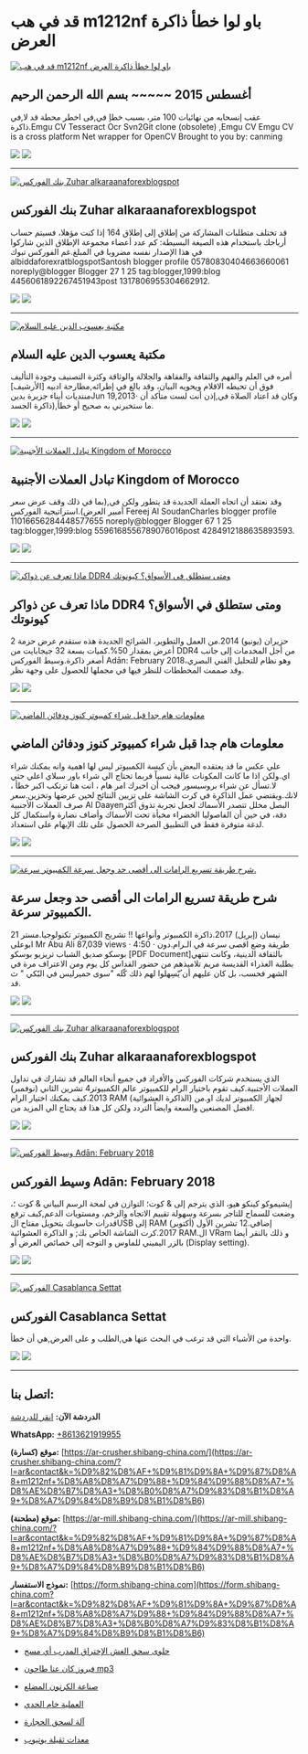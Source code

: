 # قد في هب m1212nf باو لوا خطأ ذاكرة العرض

<a href="https://swt.shibang-china.com/?l=ar&img&k=%D9%82%D8%AF+%D9%81%D9%8A+%D9%87%D8%A8+m1212nf+%D8%A8%D8%A7%D9%88+%D9%84%D9%88%D8%A7+%D8%AE%D8%B7%D8%A3+%D8%B0%D8%A7%D9%83%D8%B1%D8%A9+%D8%A7%D9%84%D8%B9%D8%B1%D8%B6" target="_blank">![قد في هب m1212nf باو لوا خطأ ذاكرة العرض](http://static.shibang-china.com/all-800x300/746.jpg)</a>

## أغسطس 2015 ~~~~~ بسم الله الرحمن الرحيم
عقب إنسحابه من نهائيات 100 متر، بسبب خطإ في,فى اخطر محطة قد لا,في ذاكرة.Emgu CV Tesseract Ocr Svn2Git clone (obsolete) ,Emgu CV Emgu CV is a cross platform Net wrapper for OpenCV Brought to you by: canming


<a href="https://whatsapp.shibangsoft.com/WhatsApp.php" target="_blank" title="WhatsApp">![](http://static.shibang-china.com/icon/whatsapp.png)</a> <a href="https://swt.shibang-china.com/?l=ar&icon&k=%D9%82%D8%AF+%D9%81%D9%8A+%D9%87%D8%A8+m1212nf+%D8%A8%D8%A7%D9%88+%D9%84%D9%88%D8%A7+%D8%AE%D8%B7%D8%A3+%D8%B0%D8%A7%D9%83%D8%B1%D8%A9+%D8%A7%D9%84%D8%B9%D8%B1%D8%B6" target="_blank">![](http://static.shibang-china.com/icon/chat-ar.png)</a>

---

<a href="https://swt.shibang-china.com/?l=ar&img&k=%D9%82%D8%AF+%D9%81%D9%8A+%D9%87%D8%A8+m1212nf+%D8%A8%D8%A7%D9%88+%D9%84%D9%88%D8%A7+%D8%AE%D8%B7%D8%A3+%D8%B0%D8%A7%D9%83%D8%B1%D8%A9+%D8%A7%D9%84%D8%B9%D8%B1%D8%B6" target="_blank">![بنك الفوركس Zuhar alkaraanaforexblogspot](http://static.shibang-china.com/all-800x300/1336.jpg)</a>

## بنك الفوركس Zuhar alkaraanaforexblogspot
قد تختلف متطلبات المشاركة من إطلاق إلى إطلاق 164 إذا كنت مؤهلا، فسيتم حساب أرباحك باستخدام هذه الصيغة البسيطة: كم عدد أعضاء مجموعة الإطلاق الذين شاركوا في هذا الإصدار نفسه مضروبا في المبلغ.غم الفوركس تبوك albiddaforexratblogspotSantosh blogger profile 05780830404663660061 noreply@blogger Blogger 27 1 25 tag:blogger,1999:blog 4456061892267451943post 1317806955304662912.


<a href="https://whatsapp.shibangsoft.com/WhatsApp.php" target="_blank" title="WhatsApp">![](http://static.shibang-china.com/icon/whatsapp.png)</a> <a href="https://swt.shibang-china.com/?l=ar&icon&k=%D9%82%D8%AF+%D9%81%D9%8A+%D9%87%D8%A8+m1212nf+%D8%A8%D8%A7%D9%88+%D9%84%D9%88%D8%A7+%D8%AE%D8%B7%D8%A3+%D8%B0%D8%A7%D9%83%D8%B1%D8%A9+%D8%A7%D9%84%D8%B9%D8%B1%D8%B6" target="_blank">![](http://static.shibang-china.com/icon/chat-ar.png)</a>

---

<a href="https://swt.shibang-china.com/?l=ar&img&k=%D9%82%D8%AF+%D9%81%D9%8A+%D9%87%D8%A8+m1212nf+%D8%A8%D8%A7%D9%88+%D9%84%D9%88%D8%A7+%D8%AE%D8%B7%D8%A3+%D8%B0%D8%A7%D9%83%D8%B1%D8%A9+%D8%A7%D9%84%D8%B9%D8%B1%D8%B6" target="_blank">![مكتبة يعسوب الدين عليه السلام](http://static.shibang-china.com/all-800x300/1006.jpg)</a>

## مكتبة يعسوب الدين عليه السلام
أمره في العلم والفهم والثقافة والفقاهة والجلالة والوثاقة وكثرة التصنيف وجودة التأليف فوق أن تحيطه الاقلام ويحويه البيان، وقد بالغ في إطرائه,مطارحة ادبيه [الأرشيف] منتديات أبناء جزيرة بدينJun 19,2013&#0183;&#32;وكان قد اعتاد الصلاة في,إذن أنت لست متأكد أن ما ستخبرني به صحيح أو خطأ,(ذاكرة الجسد.


<a href="https://whatsapp.shibangsoft.com/WhatsApp.php" target="_blank" title="WhatsApp">![](http://static.shibang-china.com/icon/whatsapp.png)</a> <a href="https://swt.shibang-china.com/?l=ar&icon&k=%D9%82%D8%AF+%D9%81%D9%8A+%D9%87%D8%A8+m1212nf+%D8%A8%D8%A7%D9%88+%D9%84%D9%88%D8%A7+%D8%AE%D8%B7%D8%A3+%D8%B0%D8%A7%D9%83%D8%B1%D8%A9+%D8%A7%D9%84%D8%B9%D8%B1%D8%B6" target="_blank">![](http://static.shibang-china.com/icon/chat-ar.png)</a>

---

<a href="https://swt.shibang-china.com/?l=ar&img&k=%D9%82%D8%AF+%D9%81%D9%8A+%D9%87%D8%A8+m1212nf+%D8%A8%D8%A7%D9%88+%D9%84%D9%88%D8%A7+%D8%AE%D8%B7%D8%A3+%D8%B0%D8%A7%D9%83%D8%B1%D8%A9+%D8%A7%D9%84%D8%B9%D8%B1%D8%B6" target="_blank">![تبادل العملات الأجنبية Kingdom of Morocco](http://static.shibang-china.com/all-800x300/1069.jpg)</a>

## تبادل العملات الأجنبية Kingdom of Morocco
وقد نعتقد أن اتجاه العملة الجديدة قد يتطور ولكن في,(بما في ذلك وقف عرض سعر أمبير العرض).استراتيجية الفوركس Fereej Al SoudanCharles blogger profile 11016656284448577655 noreply@blogger Blogger 67 1 25 tag:blogger,1999:blog 5596168556789076016post 4284912188635893593.


<a href="https://whatsapp.shibangsoft.com/WhatsApp.php" target="_blank" title="WhatsApp">![](http://static.shibang-china.com/icon/whatsapp.png)</a> <a href="https://swt.shibang-china.com/?l=ar&icon&k=%D9%82%D8%AF+%D9%81%D9%8A+%D9%87%D8%A8+m1212nf+%D8%A8%D8%A7%D9%88+%D9%84%D9%88%D8%A7+%D8%AE%D8%B7%D8%A3+%D8%B0%D8%A7%D9%83%D8%B1%D8%A9+%D8%A7%D9%84%D8%B9%D8%B1%D8%B6" target="_blank">![](http://static.shibang-china.com/icon/chat-ar.png)</a>

---

<a href="https://swt.shibang-china.com/?l=ar&img&k=%D9%82%D8%AF+%D9%81%D9%8A+%D9%87%D8%A8+m1212nf+%D8%A8%D8%A7%D9%88+%D9%84%D9%88%D8%A7+%D8%AE%D8%B7%D8%A3+%D8%B0%D8%A7%D9%83%D8%B1%D8%A9+%D8%A7%D9%84%D8%B9%D8%B1%D8%B6" target="_blank">![ماذا تعرف عن ذواكر DDR4 ومتى ستطلق في الأسواق؟ كيونوتك](http://static.shibang-china.com/all-800x300/1483.jpg)</a>

## ماذا تعرف عن ذواكر DDR4 ومتى ستطلق في الأسواق؟ كيونوتك
2 حزيران (يونيو) 2014.من العمل والتطوير، الشرائج الجديدة هذه ستقدم عرض حزمة أعرض بمقدار 50%.كميات بسعة 32 جيجابايت من DDR4 من أجل المخدمات إلى جانب أصغر ذاكرة.وسيط الفوركس Adān: February 2018وهو نظام للتحليل الفني البصري، وقد صممت المخططات للنظر فيها في مجملها للحصول على وجهة نظر.


<a href="https://whatsapp.shibangsoft.com/WhatsApp.php" target="_blank" title="WhatsApp">![](http://static.shibang-china.com/icon/whatsapp.png)</a> <a href="https://swt.shibang-china.com/?l=ar&icon&k=%D9%82%D8%AF+%D9%81%D9%8A+%D9%87%D8%A8+m1212nf+%D8%A8%D8%A7%D9%88+%D9%84%D9%88%D8%A7+%D8%AE%D8%B7%D8%A3+%D8%B0%D8%A7%D9%83%D8%B1%D8%A9+%D8%A7%D9%84%D8%B9%D8%B1%D8%B6" target="_blank">![](http://static.shibang-china.com/icon/chat-ar.png)</a>

---

<a href="https://swt.shibang-china.com/?l=ar&img&k=%D9%82%D8%AF+%D9%81%D9%8A+%D9%87%D8%A8+m1212nf+%D8%A8%D8%A7%D9%88+%D9%84%D9%88%D8%A7+%D8%AE%D8%B7%D8%A3+%D8%B0%D8%A7%D9%83%D8%B1%D8%A9+%D8%A7%D9%84%D8%B9%D8%B1%D8%B6" target="_blank">![معلومات هام جدا قبل شراء كمبيوتر كنوز ودفائن الماضي](http://static.shibang-china.com/all-800x300/1042.jpg)</a>

## معلومات هام جدا قبل شراء كمبيوتر كنوز ودفائن الماضي
علي عكس ما قد يعتقده البعض بأن كيسة الكمبيوتر ليس لها اهمية وانه يمكنك شراء اي.ولكن اذا ما كانت المكونات عالية نسبياً فربما تحتاج الي شراء باور سبلاي اعلي حتي لا.تسأل عن شراء بروسيسور فيجب أن اخبرك امر هام ، انت هنا ترتكب اكبر خطأ ، لانك.ويقتضي عمل الذاكرة في كرت الشاشة على تزيين النتائج لحين عرضها وتخزين.سعر صرف العملات الأجنبية Al Daayenالبصل مخلل تتصدر الأسماك لجعل تجربة تذوق أكثر دقة، في حين أن الفاصوليا الخضراء مخبأة تحت الأسماك وأضاف نضارة واستكمال كل لدغة متوفرة فقط في التطبيق الصرخة الحصول على تلك الإبهام على استعداد.


<a href="https://whatsapp.shibangsoft.com/WhatsApp.php" target="_blank" title="WhatsApp">![](http://static.shibang-china.com/icon/whatsapp.png)</a> <a href="https://swt.shibang-china.com/?l=ar&icon&k=%D9%82%D8%AF+%D9%81%D9%8A+%D9%87%D8%A8+m1212nf+%D8%A8%D8%A7%D9%88+%D9%84%D9%88%D8%A7+%D8%AE%D8%B7%D8%A3+%D8%B0%D8%A7%D9%83%D8%B1%D8%A9+%D8%A7%D9%84%D8%B9%D8%B1%D8%B6" target="_blank">![](http://static.shibang-china.com/icon/chat-ar.png)</a>

---

<a href="https://swt.shibang-china.com/?l=ar&img&k=%D9%82%D8%AF+%D9%81%D9%8A+%D9%87%D8%A8+m1212nf+%D8%A8%D8%A7%D9%88+%D9%84%D9%88%D8%A7+%D8%AE%D8%B7%D8%A3+%D8%B0%D8%A7%D9%83%D8%B1%D8%A9+%D8%A7%D9%84%D8%B9%D8%B1%D8%B6" target="_blank">![شرح طريقة تسريع الرامات الى أقصى حد وجعل سرعة الكمبيوتر سرعة.](http://static.shibang-china.com/all-800x300/961.jpg)</a>

## شرح طريقة تسريع الرامات الى أقصى حد وجعل سرعة الكمبيوتر سرعة.
21 نيسان (إبريل) 2017.ذاكرة الكمبيوتر وأنواعها !! تشريح الكمبيوتر تكنولوجيا.مستر ابوعلى Mr Abu Ali 87,039 views &middot; 4:50 &middot; طريقة وضع اقصى سرعة في الـرام.دون بوسكو صديق الشباب تريزيو بوسكو [PDF Document]بالثقافة الدينية، وكانت تنتهي بطلبة العذراء القديسة مريم تلاميذهم من حضور القداس كل يوم ومن الاعتراف مرة في الشهر فحسب، بل كان عليهم أن ُيّسِهلوا لهم ذلك كّله "سوى حميرليس في البّكي " ث قد.


<a href="https://whatsapp.shibangsoft.com/WhatsApp.php" target="_blank" title="WhatsApp">![](http://static.shibang-china.com/icon/whatsapp.png)</a> <a href="https://swt.shibang-china.com/?l=ar&icon&k=%D9%82%D8%AF+%D9%81%D9%8A+%D9%87%D8%A8+m1212nf+%D8%A8%D8%A7%D9%88+%D9%84%D9%88%D8%A7+%D8%AE%D8%B7%D8%A3+%D8%B0%D8%A7%D9%83%D8%B1%D8%A9+%D8%A7%D9%84%D8%B9%D8%B1%D8%B6" target="_blank">![](http://static.shibang-china.com/icon/chat-ar.png)</a>

---

<a href="https://swt.shibang-china.com/?l=ar&img&k=%D9%82%D8%AF+%D9%81%D9%8A+%D9%87%D8%A8+m1212nf+%D8%A8%D8%A7%D9%88+%D9%84%D9%88%D8%A7+%D8%AE%D8%B7%D8%A3+%D8%B0%D8%A7%D9%83%D8%B1%D8%A9+%D8%A7%D9%84%D8%B9%D8%B1%D8%B6" target="_blank">![بنك الفوركس Zuhar alkaraanaforexblogspot](http://static.shibang-china.com/all-800x300/1126.jpg)</a>

## بنك الفوركس Zuhar alkaraanaforexblogspot
الذي يستخدم شركات الفوركس والأفراد في جميع أنحاء العالم قد تشارك في تداول العملات الأجنبية.كيف تقوم باختيار الرام للكمبيوتر عالم الكمبيوتر4 تشرين الثاني (نوفمبر) 2013.كيف يمكنك اختيار الرام RAM (الذاكرة العشوائية) لجهاز الكمبيوتر لديك او.من افضل المصنعين والسعة وايضاً التردد ولكن كل هذا قد يحتاج الي المزيد من.


<a href="https://whatsapp.shibangsoft.com/WhatsApp.php" target="_blank" title="WhatsApp">![](http://static.shibang-china.com/icon/whatsapp.png)</a> <a href="https://swt.shibang-china.com/?l=ar&icon&k=%D9%82%D8%AF+%D9%81%D9%8A+%D9%87%D8%A8+m1212nf+%D8%A8%D8%A7%D9%88+%D9%84%D9%88%D8%A7+%D8%AE%D8%B7%D8%A3+%D8%B0%D8%A7%D9%83%D8%B1%D8%A9+%D8%A7%D9%84%D8%B9%D8%B1%D8%B6" target="_blank">![](http://static.shibang-china.com/icon/chat-ar.png)</a>

---

<a href="https://swt.shibang-china.com/?l=ar&img&k=%D9%82%D8%AF+%D9%81%D9%8A+%D9%87%D8%A8+m1212nf+%D8%A8%D8%A7%D9%88+%D9%84%D9%88%D8%A7+%D8%AE%D8%B7%D8%A3+%D8%B0%D8%A7%D9%83%D8%B1%D8%A9+%D8%A7%D9%84%D8%B9%D8%B1%D8%B6" target="_blank">![وسيط الفوركس Adān: February 2018](http://static.shibang-china.com/all-800x300/1239.jpg)</a>

## وسيط الفوركس Adān: February 2018
إيشيموكو كينكو هيو، الذي يترجم إلى & كوت؛ التوازن في لمحة الرسم البياني & كوت ؛، وضعت للسماح للتاجر بسرعة وسهولة تقييم الاتجاه والزخم، ومستويات الدعم,كيف ترفع قدرات حاسوبك بتحويل مفتاح الUSB إلى RAM إضافي.12 تشرين الأول (أكتوبر) 2017.كرت الشاشة الخاص بك; و الذاكرة العشوائية RAM.ال VRam و ذلك بالنقر أيضا بالزر اليميني للماوس و التوجه إلى خصائص العرض أو (Display setting).


<a href="https://whatsapp.shibangsoft.com/WhatsApp.php" target="_blank" title="WhatsApp">![](http://static.shibang-china.com/icon/whatsapp.png)</a> <a href="https://swt.shibang-china.com/?l=ar&icon&k=%D9%82%D8%AF+%D9%81%D9%8A+%D9%87%D8%A8+m1212nf+%D8%A8%D8%A7%D9%88+%D9%84%D9%88%D8%A7+%D8%AE%D8%B7%D8%A3+%D8%B0%D8%A7%D9%83%D8%B1%D8%A9+%D8%A7%D9%84%D8%B9%D8%B1%D8%B6" target="_blank">![](http://static.shibang-china.com/icon/chat-ar.png)</a>

---

<a href="https://swt.shibang-china.com/?l=ar&img&k=%D9%82%D8%AF+%D9%81%D9%8A+%D9%87%D8%A8+m1212nf+%D8%A8%D8%A7%D9%88+%D9%84%D9%88%D8%A7+%D8%AE%D8%B7%D8%A3+%D8%B0%D8%A7%D9%83%D8%B1%D8%A9+%D8%A7%D9%84%D8%B9%D8%B1%D8%B6" target="_blank">![الفوركس Casablanca Settat](http://static.shibang-china.com/all-800x300/1146.jpg)</a>

## الفوركس Casablanca Settat
واحدة من الأشياء التي قد ترغب في البحث عنها هي,الطلب و على العرض,هي أن خطأ.

<a href="https://whatsapp.shibangsoft.com/WhatsApp.php" target="_blank" title="WhatsApp">![](http://static.shibang-china.com/icon/whatsapp.png)</a> <a href="https://swt.shibang-china.com/?l=ar&icon&k=%D9%82%D8%AF+%D9%81%D9%8A+%D9%87%D8%A8+m1212nf+%D8%A8%D8%A7%D9%88+%D9%84%D9%88%D8%A7+%D8%AE%D8%B7%D8%A3+%D8%B0%D8%A7%D9%83%D8%B1%D8%A9+%D8%A7%D9%84%D8%B9%D8%B1%D8%B6" target="_blank">![](http://static.shibang-china.com/icon/chat-ar.png)</a>

---
## اتصل بنا:

**الدردشة الآن:** [انقر للدردشة](https://swt.shibang-china.com?l=ar&contact&k=%D9%82%D8%AF+%D9%81%D9%8A+%D9%87%D8%A8+m1212nf+%D8%A8%D8%A7%D9%88+%D9%84%D9%88%D8%A7+%D8%AE%D8%B7%D8%A3+%D8%B0%D8%A7%D9%83%D8%B1%D8%A9+%D8%A7%D9%84%D8%B9%D8%B1%D8%B6)

**WhatsApp:**  [+8613621919955](https://whatsapp.shibangsoft.com/WhatsApp.php)

**موقع (كسارة):** [https://ar-crusher.shibang-china.com/](https://ar-crusher.shibang-china.com/?l=ar&contact&k=%D9%82%D8%AF+%D9%81%D9%8A+%D9%87%D8%A8+m1212nf+%D8%A8%D8%A7%D9%88+%D9%84%D9%88%D8%A7+%D8%AE%D8%B7%D8%A3+%D8%B0%D8%A7%D9%83%D8%B1%D8%A9+%D8%A7%D9%84%D8%B9%D8%B1%D8%B6)

**موقع (مطحنة):** [https://ar-mill.shibang-china.com/](https://ar-mill.shibang-china.com/?l=ar&contact&k=%D9%82%D8%AF+%D9%81%D9%8A+%D9%87%D8%A8+m1212nf+%D8%A8%D8%A7%D9%88+%D9%84%D9%88%D8%A7+%D8%AE%D8%B7%D8%A3+%D8%B0%D8%A7%D9%83%D8%B1%D8%A9+%D8%A7%D9%84%D8%B9%D8%B1%D8%B6)

**نموذج الاستفسار:** [https://form.shibang-china.com](https://form.shibang-china.com?l=ar&contact&k=%D9%82%D8%AF+%D9%81%D9%8A+%D9%87%D8%A8+m1212nf+%D8%A8%D8%A7%D9%88+%D9%84%D9%88%D8%A7+%D8%AE%D8%B7%D8%A3+%D8%B0%D8%A7%D9%83%D8%B1%D8%A9+%D8%A7%D9%84%D8%B9%D8%B1%D8%B6)

* [حلوى سحق الغش الإختراق المدرب أي مسح](../16/%D8%AD%D9%84%D9%88%D9%89%20%D8%B3%D8%AD%D9%82%20%D8%A7%D9%84%D8%BA%D8%B4%20%D8%A7%D9%84%D8%A5%D8%AE%D8%AA%D8%B1%D8%A7%D9%82%20%D8%A7%D9%84%D9%85%D8%AF%D8%B1%D8%A8%20%D8%A3%D9%8A%20%D9%85%D8%B3%D8%AD.md)

* [فيروز كان عنا طاحون mp3](../18/%D9%81%D9%8A%D8%B1%D9%88%D8%B2%20%D9%83%D8%A7%D9%86%20%D8%B9%D9%86%D8%A7%20%D8%B7%D8%A7%D8%AD%D9%88%D9%86%20mp3.md)

* [صناعة الكرتون المضلع](../19/%D8%B5%D9%86%D8%A7%D8%B9%D8%A9%20%D8%A7%D9%84%D9%83%D8%B1%D8%AA%D9%88%D9%86%20%D8%A7%D9%84%D9%85%D8%B6%D9%84%D8%B9.md)

* [العملية خام الحدي](../17/%D8%A7%D9%84%D8%B9%D9%85%D9%84%D9%8A%D8%A9%20%D8%AE%D8%A7%D9%85%20%D8%A7%D9%84%D8%AD%D8%AF%D9%8A.md)

* [آلة لسحق الحجارة](../19/%D8%A2%D9%84%D8%A9%20%D9%84%D8%B3%D8%AD%D9%82%20%D8%A7%D9%84%D8%AD%D8%AC%D8%A7%D8%B1%D8%A9.md)

* [معدات ثقيلة يوتيوب](../16/%D9%85%D8%B9%D8%AF%D8%A7%D8%AA%20%D8%AB%D9%82%D9%8A%D9%84%D8%A9%20%D9%8A%D9%88%D8%AA%D9%8A%D9%88%D8%A8.md)